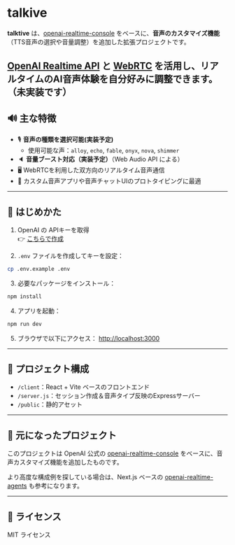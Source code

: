 # talkive

**talktive** は、[openai-realtime-console](https://github.com/openai/openai-realtime-console) をベースに、**音声のカスタマイズ機能**（TTS音声の選択や音量調整）を追加した拡張プロジェクトです。

[OpenAI Realtime API](https://platform.openai.com/docs/guides/realtime) と [WebRTC](https://platform.openai.com/docs/guides/realtime-webrtc) を活用し、リアルタイムのAI音声体験を自分好みに調整できます。
（未実装です）
---

## 🔊 主な特徴

- 🎙 **音声の種類を選択可能(実装予定)**  
  - 使用可能な声：`alloy`, `echo`, `fable`, `onyx`, `nova`, `shimmer`
- 🔈 **音量ブースト対応（実装予定）**（Web Audio API による）
- 🖥 WebRTCを利用した双方向のリアルタイム音声通信
- 🔧 カスタム音声アプリや音声チャットUIのプロトタイピングに最適

---

## 🚀 はじめかた

1. OpenAI の APIキーを取得  
   👉 [こちらで作成](https://platform.openai.com/settings/api-keys)

2. `.env` ファイルを作成してキーを設定：

```bash
cp .env.example .env
````

3. 必要なパッケージをインストール：

```bash
npm install
```

4. アプリを起動：

```bash
npm run dev
```

5. ブラウザで以下にアクセス：
   [http://localhost:3000](http://localhost:3000)

---

## 📁 プロジェクト構成

* `/client`：React + Vite ベースのフロントエンド
* `/server.js`：セッション作成＆音声タイプ反映のExpressサーバー
* `/public`：静的アセット

---

## 🧬 元になったプロジェクト

このプロジェクトは OpenAI 公式の [openai-realtime-console](https://github.com/openai/openai-realtime-console) をベースに、音声カスタマイズ機能を追加したものです。

より高度な構成例を探している場合は、Next.js ベースの [openai-realtime-agents](https://github.com/openai/openai-realtime-agents) も参考になります。

---

## 📜 ライセンス
MIT ライセンス

